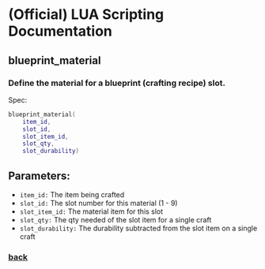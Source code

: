 
# (Official) LUA Scripting Documentation

## blueprint_material

### Define the material for a blueprint (crafting recipe) slot.

Spec:
```lua
blueprint_material(
	item_id,
	slot_id,
	slot_item_id,
	slot_qty,
	slot_durability)
```
## Parameters:
- `item_id:` The item being crafted
- `slot_id:` The slot number for this material (1 - 9)
- `slot_item_id:` The material item for this slot
- `slot_qty:` The qty needed of the slot item for a single craft
- `slot_durability:` The durability subtracted from the slot item on a single craft
### [back](../other)
